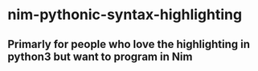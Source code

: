 # nim-pythonic-syntax-highlighting

## Primarly for people who love the highlighting in python3 but want to program in Nim

